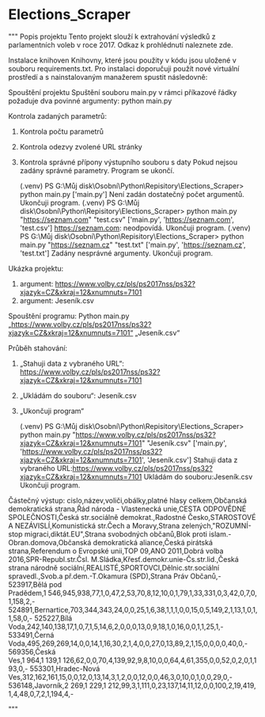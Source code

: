 # Elections_Scraper
"""
Popis projektu
Tento projekt slouží k extrahování výsledků z parlamentních voleb v roce 2017. Odkaz k prohlédnutí naleznete zde.

Instalace knihoven
Knihovny, které jsou použity v kódu jsou uložené v souboru requirements.txt. Pro instalaci doporučuji použít nové virtuální prostředí a s nainstalovaným manažerem spustit následovně:
 
Spouštění projektu
Spuštění souboru main.py v rámci příkazové řádky požaduje dva povinné argumenty:
python main.py <odkaz-uzemniho-celku> <vysledny-soubor>

Kontrola zadaných parametrů:
1)	Kontrola počtu parametrů
2)	Kontrola odezvy zvolené URL stránky
3)  Kontrola správné přípony výstupního souboru s daty
Pokud nejsou zadány správné parametry. Program se ukončí.

    (.venv) PS G:\Můj disk\Osobní\Python\Repisitory\Elections_Scraper> python main.py
    ['main.py']
    Není zadán dostatečný počet argumentů. Ukončuji program.
    (.venv) PS G:\Můj disk\Osobní\Python\Repisitory\Elections_Scraper> python main.py "https://seznam.com" "test.csv"
    ['main.py', 'https://seznam.com', 'test.csv']
    https://seznam.com: neodpovídá. Ukončuji program.
    (.venv) PS G:\Můj disk\Osobní\Python\Repisitory\Elections_Scraper> python main.py "https://seznam.cz" "test.txt"
    ['main.py', 'https://seznam.cz', 'test.txt']
    Zadány nesprávné argumenty. Ukončuji program.
 
Ukázka projektu:
1.	argument: https://www.volby.cz/pls/ps2017nss/ps32?xjazyk=CZ&xkraj=12&xnumnuts=7101
2.	argument: Jeseník.csv

Spouštění programu:
Python main.py „https://www.volby.cz/pls/ps2017nss/ps32?xjazyk=CZ&xkraj=12&xnumnuts=7101“ „Jeseník.csv“
 
Průběh stahování:
1)	„Stahuji data z vybraného URL“: https://www.volby.cz/pls/ps2017nss/ps32?xjazyk=CZ&xkraj=12&xnumnuts=7101 
2)	„Ukládám do souboru“: Jeseník.csv
3)	„Ukončuji program“

    (.venv) PS G:\Můj disk\Osobní\Python\Repisitory\Elections_Scraper> python main.py "https://www.volby.cz/pls/ps2017nss/ps32?xjazyk=CZ&xkraj=12&xnumnuts=7101" "Jeseník.csv"
    ['main.py', 'https://www.volby.cz/pls/ps2017nss/ps32?xjazyk=CZ&xkraj=12&xnumnuts=7101', 'Jeseník.csv']
    Stahuji data z vybraného URL:https://www.volby.cz/pls/ps2017nss/ps32?xjazyk=CZ&xkraj=12&xnumnuts=7101
    Ukládám do souboru:Jeseník.csv
    Ukončuji program.
 
Částečný výstup:
    cislo,název,voliči,obálky,platné hlasy celkem,Občanská demokratická strana,Řád národa - Vlastenecká unie,CESTA ODPOVĚDNÉ SPOLEČNOSTI,Česká str.sociálně demokrat.,Radostné Česko,STAROSTOVÉ A NEZÁVISLÍ,Komunistická str.Čech a Moravy,Strana zelených,"ROZUMNÍ-stop migraci,diktát.EU",Strana svobodných občanů,Blok proti islam.-Obran.domova,Občanská demokratická aliance,Česká pirátská strana,Referendum o Evropské unii,TOP 09,ANO 2011,Dobrá volba 2016,SPR-Republ.str.Čsl. M.Sládka,Křesť.demokr.unie-Čs.str.lid.,Česká strana národně sociální,REALISTÉ,SPORTOVCI,Dělnic.str.sociální spravedl.,Svob.a př.dem.-T.Okamura (SPD),Strana Práv Občanů,-
    523917,Bělá pod Pradědem,1 546,945,938,77,1,0,47,2,53,70,8,12,10,0,1,79,1,33,331,0,3,42,0,7,0,1,158,2,-
    524891,Bernartice,703,344,343,24,0,0,25,1,6,38,1,1,1,0,0,15,0,5,149,2,1,13,1,0,1,1,58,0,-
    525227,Bílá Voda,242,140,138,17,1,0,7,1,5,14,6,2,0,0,0,13,0,9,18,1,0,16,0,0,1,1,25,1,-
    533491,Černá Voda,495,269,269,14,0,0,14,1,16,30,2,1,4,0,0,27,0,13,89,2,1,15,0,0,0,0,40,0,-
    569356,Česká Ves,1 964,1 139,1 126,62,0,0,70,4,139,92,9,8,10,0,0,64,4,61,355,0,0,52,0,2,0,1,193,0,-
    553301,Hradec-Nová Ves,312,162,161,15,0,0,12,0,13,14,3,1,2,0,0,12,0,0,46,3,0,10,0,1,0,0,29,0,-
    536148,Javorník,2 269,1 229,1 212,99,3,1,111,0,23,137,14,11,12,0,0,100,2,19,419,1,4,48,0,7,2,1,194,4,-

"""
